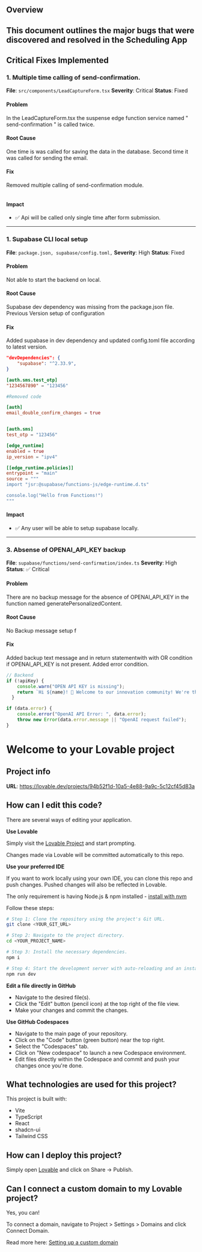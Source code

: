 ## Overview

This document outlines the major bugs that were discovered and resolved in the
Scheduling App
---

## Critical Fixes Implemented

### 1. Multiple time calling of send-confirmation.

**File**: `src/components/LeadCaptureForm.tsx`
**Severity**: Critical
**Status**: Fixed

#### Problem

In the LeadCaptureForm.tsx the suspense edge function service named " send-confirmation " is called twice.

#### Root Cause

One time is was called for saving the data in the database. Second time it was called for sending the email.

#### Fix

Removed multiple calling of send-confirmation module.

```typescript

```

#### Impact

- ✅ Api will be called only single time after form submission.

---

### 1. Supabase CLI local setup

**File**: `package.json, supabase/config.toml,`
**Severity**: High
**Status**: Fixed

#### Problem

Not able to start the backend on local.

#### Root Cause

Supabase dev dependency was missing from the package.json file.
Previous Version setup of configuration

#### Fix

Added supabase in dev dependency and updated config.toml file according to latest version.

```json
"devDependencies": {
    "supabase": "^2.33.9",
}
```

```toml
[auth.sms.test_otp]
"1234567890" = "123456"

#Removed code

[auth]
email_double_confirm_changes = true


[auth.sms]
test_otp = "123456"

[edge_runtime]
enabled = true
ip_version = "ipv4"

[[edge_runtime.policies]]
entrypoint = "main"
source = """
import "jsr:@supabase/functions-js/edge-runtime.d.ts"

console.log("Hello from Functions!")
"""

```

#### Impact

- ✅ Any user will be able to setup supabase locally.

---

### 3. Absense of OPENAI_API_KEY backup

**File**: `supabase/functions/send-confirmation/index.ts`
**Severity**: High
**Status**: ✅ Critical

#### Problem

There are no backup message for the absence of OPENAI_API_KEY in the function named generatePersonalizedContent.

#### Root Cause

No Backup message setup f


#### Fix

Added backup text message and in return statementwith with OR condition if OPENAI_API_KEY is not present. Added error condition.

```ts
// Backend
if (!apiKey) {
    console.warn("OPEN API KEY is missing");
    return `Hi ${name}! 🚀 Welcome to our innovation community! We're thrilled to have someone from the ${industry} industry join us. Get ready to discover cutting-edge insights, connect with fellow innovators, and unlock new opportunities that will transform how you work. This is just the beginning of your innovation journey!`;
  }

if (data.error) {
    console.error("OpenAI API Error: ", data.error);
    throw new Error(data.error.message || "OpenAI request failed");
}
```

# Welcome to your Lovable project

## Project info

**URL**: https://lovable.dev/projects/94b52f1d-10a5-4e88-9a9c-5c12cf45d83a

## How can I edit this code?

There are several ways of editing your application.

**Use Lovable**

Simply visit the [Lovable Project](https://lovable.dev/projects/94b52f1d-10a5-4e88-9a9c-5c12cf45d83a) and start prompting.

Changes made via Lovable will be committed automatically to this repo.

**Use your preferred IDE**

If you want to work locally using your own IDE, you can clone this repo and push changes. Pushed changes will also be reflected in Lovable.

The only requirement is having Node.js & npm installed - [install with nvm](https://github.com/nvm-sh/nvm#installing-and-updating)

Follow these steps:

```sh
# Step 1: Clone the repository using the project's Git URL.
git clone <YOUR_GIT_URL>

# Step 2: Navigate to the project directory.
cd <YOUR_PROJECT_NAME>

# Step 3: Install the necessary dependencies.
npm i

# Step 4: Start the development server with auto-reloading and an instant preview.
npm run dev
```

**Edit a file directly in GitHub**

- Navigate to the desired file(s).
- Click the "Edit" button (pencil icon) at the top right of the file view.
- Make your changes and commit the changes.

**Use GitHub Codespaces**

- Navigate to the main page of your repository.
- Click on the "Code" button (green button) near the top right.
- Select the "Codespaces" tab.
- Click on "New codespace" to launch a new Codespace environment.
- Edit files directly within the Codespace and commit and push your changes once you're done.

## What technologies are used for this project?

This project is built with:

- Vite
- TypeScript
- React
- shadcn-ui
- Tailwind CSS

## How can I deploy this project?

Simply open [Lovable](https://lovable.dev/projects/94b52f1d-10a5-4e88-9a9c-5c12cf45d83a) and click on Share -> Publish.

## Can I connect a custom domain to my Lovable project?

Yes, you can!

To connect a domain, navigate to Project > Settings > Domains and click Connect Domain.

Read more here: [Setting up a custom domain](https://docs.lovable.dev/tips-tricks/custom-domain#step-by-step-guide)
